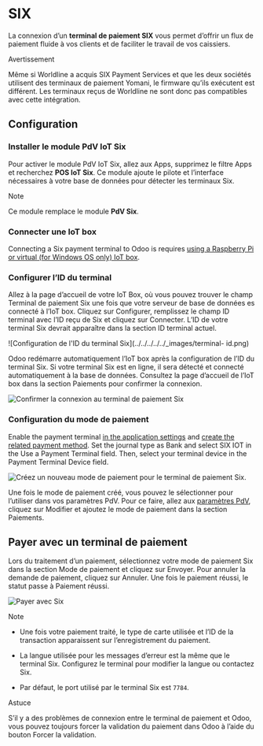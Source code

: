 # SIX

La connexion d’un **terminal de paiement SIX** vous permet d’offrir un flux de
paiement fluide à vos clients et de faciliter le travail de vos caissiers.

Avertissement

Même si Worldline a acquis SIX Payment Services et que les deux sociétés
utilisent des terminaux de paiement Yomani, le firmware qu’ils exécutent est
différent. Les terminaux reçus de Worldline ne sont donc pas compatibles avec
cette intégration.

## Configuration

### Installer le module PdV IoT Six

Pour activer le module PdV IoT Six, allez aux Apps, supprimez le filtre Apps
et recherchez **POS IoT Six**. Ce module ajoute le pilote et l’interface
nécessaires à votre base de données pour détecter les terminaux Six.

Note

Ce module remplace le module **PdV Six**.

### Connecter une IoT box

Connecting a Six payment terminal to Odoo is requires [using a Raspberry Pi or
virtual (for Windows OS only) IoT
box](../../../../general/iot/config/connect.html).

### Configurer l’ID du terminal

Allez à la page d’accueil de votre IoT Box, où vous pouvez trouver le champ
Terminal de paiement Six une fois que votre serveur de base de données es
connecté à l’IoT box. Cliquez sur Configurer, remplissez le champ ID terminal
avec l’ID reçu de Six et cliquez sur Connecter. L’ID de votre terminal Six
devrait apparaître dans la section ID terminal actuel.

![Configuration de l'ID du terminal Six](../../../../../_images/terminal-
id.png)

Odoo redémarre automatiquement l’IoT box après la configuration de l’ID du
terminal Six. Si votre terminal Six est en ligne, il sera détecté et connecté
automatiquement à la base de données. Consultez la page d’accueil de l’IoT box
dans la section Paiements pour confirmer la connexion.

![Confirmer la connexion au terminal de paiement
Six](../../../../../_images/id-configured.png)

### Configuration du mode de paiement

Enable the payment terminal [in the application
settings](../../configuration.html#configuration-settings) and [create the
related payment method](../../payment_methods.html). Set the journal type as
Bank and select SIX IOT in the Use a Payment Terminal field. Then, select your
terminal device in the Payment Terminal Device field.

![Créez un nouveau mode de paiement pour le terminal de paiement
Six.](../../../../../_images/new-payment-method.png)

Une fois le mode de paiement créé, vous pouvez le sélectionner pour l’utiliser
dans vos paramètres PdV. Pour ce faire, allez aux [paramètres
PdV](../../configuration.html#configuration-settings), cliquez sur Modifier et
ajoutez le mode de paiement dans la section Paiements.

## Payer avec un terminal de paiement

Lors du traitement d’un paiement, sélectionnez votre mode de paiement Six dans
la section Mode de paiement et cliquez sur Envoyer. Pour annuler la demande de
paiement, cliquez sur Annuler. Une fois le paiement réussi, le statut passe à
Paiement réussi.

![Payer avec Six](../../../../../_images/payment.png)

Note

  * Une fois votre paiement traité, le type de carte utilisée et l’ID de la transaction apparaissent sur l’enregistrement du paiement.

  * La langue utilisée pour les messages d’erreur est la même que le terminal Six. Configurez le terminal pour modifier la langue ou contactez Six.

  * Par défaut, le port utilisé par le terminal Six est `7784`.

Astuce

S’il y a des problèmes de connexion entre le terminal de paiement et Odoo,
vous pouvez toujours forcer la validation du paiement dans Odoo à l’aide du
bouton Forcer la validation.

